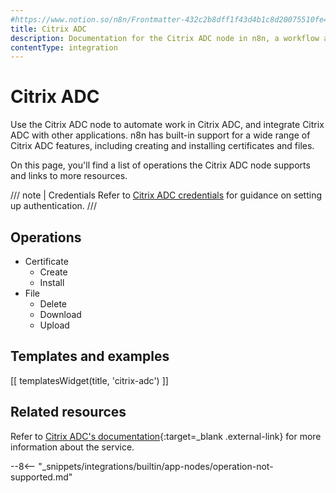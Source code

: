 ```yaml
---
#https://www.notion.so/n8n/Frontmatter-432c2b8dff1f43d4b1c8d20075510fe4
title: Citrix ADC
description: Documentation for the Citrix ADC node in n8n, a workflow automation platform. Includes details of operations and configuration, and links to examples and credentials information.
contentType: integration
---
```


# Citrix ADC

Use the Citrix ADC node to automate work in Citrix ADC, and integrate Citrix ADC with other applications. n8n has built-in support for a wide range of Citrix ADC features, including creating and installing certificates and files.

On this page, you'll find a list of operations the Citrix ADC node supports and links to more resources.

/// note | Credentials
Refer to [Citrix ADC credentials](/integrations/builtin/credentials/citrixadc/) for guidance on setting up authentication. 
///

## Operations

* Certificate
	* Create
	* Install
* File
	* Delete
	* Download
	* Upload

## Templates and examples

<!-- see https://www.notion.so/n8n/Pull-in-templates-for-the-integrations-pages-37c716837b804d30a33b47475f6e3780 -->
[[ templatesWidget(title, 'citrix-adc') ]]

## Related resources

Refer to [Citrix ADC's documentation](https://docs.citrix.com/en-us/citrix-adc/current-release/){:target=_blank .external-link} for more information about the service.

--8<-- "_snippets/integrations/builtin/app-nodes/operation-not-supported.md"

